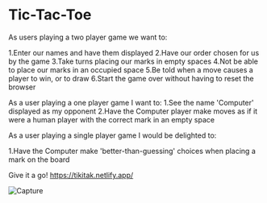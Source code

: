 # Tic-Tac-Toe
As users playing a two player game we want to:

1.Enter our names and have them displayed
2.Have our order chosen for us by the game
3.Take turns placing our marks in empty spaces
4.Not be able to place our marks in an occupied space
5.Be told when a move causes a player to win, or to draw
6.Start the game over without having to reset the browser

As a user playing a one player game I want to:
1.See the name 'Computer' displayed as my opponent
2.Have the Computer player make moves as if it were a human player with the correct mark in an empty space

As a user playing a single player game I would be delighted to:

1.Have the Computer make 'better-than-guessing' choices when placing a mark on the board

Give it a go! 
https://tikitak.netlify.app/

![Capture](https://user-images.githubusercontent.com/113475440/201560625-ebf7b0cf-cf37-4c16-9765-4317d770400e.PNG)

